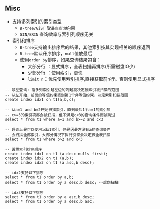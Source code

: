 ## Misc
- 支持多列索引的索引类型
    - `B-tree/GiST`  受`最左查询`约束 
    - `GIN/BRIN`     查询效率与索引列顺序无关
- 索引和排序
    - `B-tree`支持输出排序后的结果，其他索引按其实现相关的顺序返回
    - `B-tree`默认升序排序，`null`值放最后
    - 使用`order by`排序，如果查询结果包含：
        - 大部分行 ：显式排序，全表扫描再排序(所需磁盘IO少)
        - 少部分行 ：使用索引，更快
        - `limit n`：优先使用索引排序,直接获取前n行。否则使用显式排序
```
-- 最左查询: 指多列索引越左边的列越能决定被索引被扫描的范围
-- 从左开始，前面的等值约束直到第1个非等值约束，决定索引扫描范围
create index idx1 on t1(a,b,c);

-- 从a=1 and b=2开始扫描索引，直到最后1个a=1的索引项
-- c>=3的索引项都会被扫描，但不满足c<3的查询条件而被跳过
select * from t1 where a=1 and b>=2 and c<3

-- 理论上是可以使用idx1索引，但是因最左没有a的查询条件
-- 会扫描全部索引，大部分情况下执行引擎会决定做全表扫描
select * from t1 where b>2 and c<3

-- 设置索引排序顺序
create index idx1 on t1 (a desc nulls first);
create index idx2 on t1 (a,b);
create index idx3 on t1 (a asc,b desc);

-- idx2支持以下排序
select * from t1 order by a,b;
select * from t1 order by a desc,b desc; --后向扫描

-- idx3支持以下排序
select * from t1 order by a asc,b desc;
select * from t1 order by a desc,b asc;
```